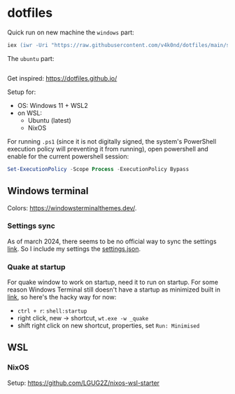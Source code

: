 # dotfiles

Quick run on new machine the `windows` part:
```ps
iex (iwr -Uri "https://raw.githubusercontent.com/v4k0nd/dotfiles/main/setup_windows.ps1" -UseBasicParsing).Content
```

The `ubuntu` part:
```sh
```

Get inspired: https://dotfiles.github.io/

Setup for:
- OS: Windows 11 + WSL2 
- on WSL:
    - Ubuntu (latest)
    - NixOS

For running `.ps1` (since it is not digitally signed, the system's PowerShell execution policy will preventing it from running), open powershell and enable for the current powershell session:
```powershell
Set-ExecutionPolicy -Scope Process -ExecutionPolicy Bypass
```

## Windows terminal

Colors: https://windowsterminalthemes.dev/.

### Settings sync

As of march 2024, there seems to be no official way to sync the settings [link](https://github.com/microsoft/terminal/issues/2933). So I include my settings the [settings.json](./settings.json).

### Quake at startup

For quake window to work on startup, need it to run on startup. For some reason Windows Terminal still doesn't have a startup as minimized built in [link](https://github.com/microsoft/terminal/issues/9996#issuecomment-1984133049), so here's the hacky way for now:
- `ctrl + r`: `shell:startup`
- right click, new -> shortcut, `wt.exe -w _quake`
- shift right click on new shortcut, properties, set `Run: Minimised`

## WSL

### NixOS

Setup: https://github.com/LGUG2Z/nixos-wsl-starter
